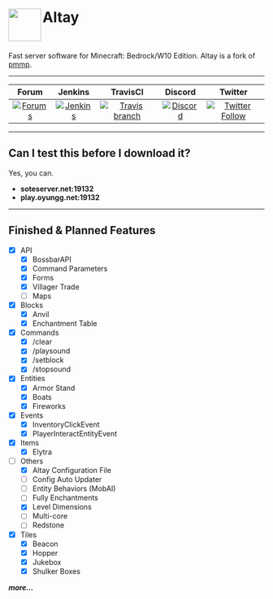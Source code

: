 <h1>Altay<img src="http://fs1.directupload.net/images/180401/urn5z9ic.png" height="64" width="64" align="left"></img></h1>
<br />

Fast server software for Minecraft: Bedrock/W10 Edition. Altay is a fork of [pmmp](https://github.com/pmmp/PocketMine-MP).

------------       

| Forum | Jenkins | TravisCI | Discord | Twitter |
| :---: | :---: | :---: | :---: | :---: |
| [![Forums](https://img.shields.io/badge/Forum-Altay-red.svg?style=flat-square)](https://www.turanic.net/) | [![Jenkins](https://img.shields.io/jenkins/s/http/jenkins.turanic.net/job/Altay.svg?style=flat-square&colorB=1C6BA0)](http://turanic.cf:8181/job/Altay/) | [![Travis branch](https://img.shields.io/travis/TuranicTeam/Altay/master.svg?style=flat-square)](https://travis-ci.org/TuranicTeam/Altay) | [![Discord](https://img.shields.io/discord/427472879072968714.svg?style=flat-square&label=discord&colorB=7289da)](https://discord.gg/UsuhCFj) | [![Twitter Follow](https://img.shields.io/twitter/follow/TuranicTeam.svg?style=flat-square&logo=twitter&label=Follow)](https://twitter.com/TuranicTeam) |

-------------
Can I test this before I download it?
-------------
Yes, you can.

- **soteserver.net:19132**
- **play.oyungg.net:19132**
------------     
    
## Finished & Planned Features
 - [x] API
 	- [x] BossbarAPI
 	- [x] Command Parameters
 	- [x] Forms
 	- [x] Villager Trade
 	- [ ] Maps
 - [x] Blocks
 	- [x] Anvil
 	- [x] Enchantment Table
 - [x] Commands
 	- [x] /clear
 	- [x] /playsound
 	- [x] /setblock
 	- [x] /stopsound
 - [x] Entities
 	- [x] Armor Stand
 	- [x] Boats
 	- [x] Fireworks
 - [x] Events
 	- [x] InventoryClickEvent
 	- [x] PlayerInteractEntityEvent
 - [x] Items
 	- [x] Elytra
 - [ ] Others
 	- [x] Altay Configuration File
 	- [ ] Config Auto Updater
 	- [ ] Entity Behaviors (MobAI)
 	- [ ] Fully Enchantments
 	- [x] Level Dimensions
 	- [ ] Multi-core
 	- [ ] Redstone
 - [x] Tiles
 	- [x] Beacon
 	- [x] Hopper
 	- [x] Jukebox
 	- [x] Shulker Boxes
	
***more...***